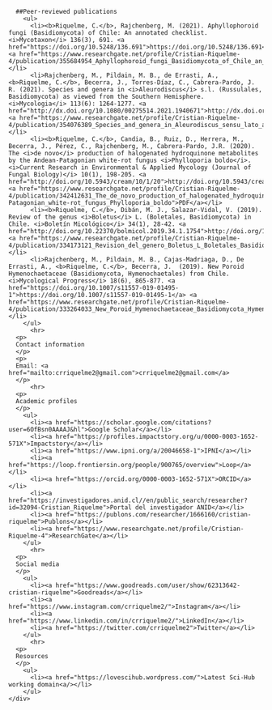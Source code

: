 
      ##Peer-reviewed publications
        <ul>
          <li><b>Riquelme, C.</b>, Rajchenberg, M. (2021). Aphyllophoroid fungi (Basidiomycota) of Chile: An annotated checklist. <i>Mycotaxon</i> 136(3), 691. <a href="https://doi.org/10.5248/136.691">https://doi.org/10.5248/136.691</a> <a href="https://www.researchgate.net/profile/Cristian-Riquelme-4/publication/355684954_Aphyllophoroid_fungi_Basidiomycota_of_Chile_an_annotated_checklist">PDF</a></li>
          <li>Rajchenberg, M., Pildain, M. B., de Errasti, A., <b>Riquelme, C.</b>, Becerra, J., Torres-Díaz, C., Cabrera-Pardo, J. R. (2021). Species and genera in <i>Aleurodiscus</i> s.l. (Russulales, Basidiomycota) as viewed from the Southern Hemisphere. <i>Mycologia</i> 113(6): 1264-1277. <a href="http://dx.doi.org/10.1080/00275514.2021.1940671">http://dx.doi.org/10.1080/00275514.2021.1940671</a> <a href="https://www.researchgate.net/profile/Cristian-Riquelme-4/publication/354076389_Species_and_genera_in_Aleurodiscus_sensu_lato_as_viewed_from_the_Southern_Hemisphere">PDF</a></li>
          <li><b>Riquelme, C.</b>, Candia, B., Ruiz, D., Herrera, M., Becerra, J., Pérez, C., Rajchenberg, M., Cabrera-Pardo, J.R. (2020). The <i>de novo</i> production of halogenated hydroquinone metabolites by the Andean-Patagonian white-rot fungus <i>Phylloporia boldo</i>. <i>Current Research in Environmental & Applied Mycology (Journal of Fungal Biology)</i> 10(1), 198-205. <a href="http://doi.org/10.5943/cream/10/1/20">http://doi.org/10.5943/cream/10/1/20</a> <a href="https://www.researchgate.net/profile/Cristian-Riquelme-4/publication/342412631_The_de_novo_production_of_halogenated_hydroquinone_metabolites_by_the_Andean-Patagonian_white-rot_fungus_Phylloporia_boldo">PDF</a></li>
          <li><b>Riquelme, C.</b>, Dibán, M. J., Salazar-Vidal, V. (2019). Review of the genus <i>Boletus</i> L. (Boletales, Basidiomycota) in Chile. <i>Boletín Micológico</i> 34(1), 28-42. <a href="http://doi.org/10.22370/bolmicol.2019.34.1.1754">http://doi.org/10.22370/bolmicol.2019.34.1.1754</a> <a href="https://www.researchgate.net/profile/Cristian-Riquelme-4/publication/334173121_Revision_del_genero_Boletus_L_Boletales_Basidiomycota_en_Chile">PDF</a></li>
          <li>Rajchenberg, M., Pildain, M. B., Cajas-Madriaga, D., De Errasti, A., <b>Riquelme, C.</b>, Becerra, J.  (2019). New Poroid Hymenochaetaceae (Basidiomycota, Hymenochaetales) from Chile. <i>Mycological Progress</i> 18(6), 865-877. <a href="https://doi.org/10.1007/s11557-019-01495-1">https://doi.org/10.1007/s11557-019-01495-1</a> <a href="https://www.researchgate.net/profile/Cristian-Riquelme-4/publication/333264033_New_Poroid_Hymenochaetaceae_Basidiomycota_Hymenochaetales_from_Chile">PDF</a></li>
        </ul>
          <hr>  
      <p>
      Contact information
      </p>
      <p>
      Email: <a href="mailto:crriquelme2@gmail.com">crriquelme2@gmail.com</a>
      </p>
          <hr>
      <p>
      Academic profiles
      </p>
        <ul>
          <li><a href="https://scholar.google.com/citations?user=6OfBsn0AAAAJ&hl">Google Scholar</a></li>
          <li><a href="https://profiles.impactstory.org/u/0000-0003-1652-571X">Impactstory</a></li>
          <li><a href="https://www.ipni.org/a/20046658-1">IPNI</a></li>
          <li><a href="https://loop.frontiersin.org/people/900765/overview">Loop</a></li>
          <li><a href="https://orcid.org/0000-0003-1652-571X">ORCID</a></li>
          <li><a href="https://investigadores.anid.cl//en/public_search/researcher?id=32094-Cristian_Riquelme">Portal del investigador ANID</a></li>
          <li><a href="https://publons.com/researcher/1666160/cristian-riquelme">Publons</a></li>                                                                                                    
          <li><a href="https://www.researchgate.net/profile/Cristian-Riquelme-4">ResearchGate</a></li>
        </ul>
          <hr>
      <p>
      Social media
      </p>
        <ul>
          <li><a href="https://www.goodreads.com/user/show/62313642-cristian-riquelme">Goodreads</a></li>    
          <li><a href="https://www.instagram.com/crriquelme2/">Instagram</a></li>
          <li><a href="https://www.linkedin.com/in/crriquelme2/">LinkedIn</a></li>
          <li><a href="https://twitter.com/crriquelme2">Twitter</a></li>
        </ul>
          <hr>
      <p>
      Resources
      </p>
        <ul>
          <li><a href="https://lovescihub.wordpress.com/">Latest Sci-Hub working domain<a/></li>
        </ul>
    </div>
  </body>

  </html>
